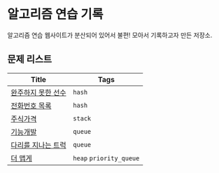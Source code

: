 # 알고리즘 연습 기록

알고리즘 연습 웹사이트가 분산되어 있어서 불편! 모아서 기록하고자 만든 저장소.

## 문제 리스트

| Title                                                         | Tags                    |
| ------------------------------------------------------------- | ----------------------- |
| [완주하지 못한 선수](programmers.co.kr/완주하지-못한-선수.md) | `hash`                  |
| [전화번호 목록](programmers.co.kr/전화번호-목록.md)           | `hash`                  |
| [주식가격](programmers.co.kr/주식가격.md)                     | `stack`                 |
| [기능개발](programmers.co.kr/기능개발.md)                     | `queue`                 |
| [다리를 지나는 트럭](programmers.co.kr/다리를-지나는-트럭.md) | `queue`                 |
| [더 맵게](programmers.co.kr/더-맵게.md)                       | `heap` `priority_queue` |
